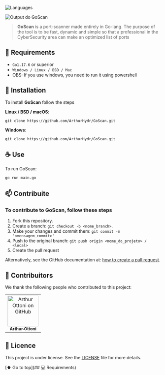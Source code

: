 <p>
   <img alt="Languages" src="https://img.shields.io/badge/Go->= go1.17.6-blue.svg"> 
</p>
<img src="https://i.imgur.com/iFksXR2.png" alt="Output do GoScan">

> **GoScan** is a port-scanner made entirely in Go-lang. The purpose of the tool is to be fast, dynamic and simple so that a professional in the CyberSecurity area can make an optimized list of ports

## 📃 Requirements

* `Go1.17.6` or superior
*  `Windows / Linux / BSD / Mac`
* OBS: If you use windows, you need to run it using powershell

## 🚀 Installation

To install **GoScan** follow the steps

**Linux  / BSD / macOS**:

```
git clone https://github.com/ArthurHydr/GoScan.git
```

**Windows**:

```
git clone https://github.com/ArthurHydr/GoScan.git
```

## ☕ Use 

To run GoScan:

```
go run main.go
```

## 📫 Contribuite
### To contribute to GoScan, follow these steps

1. Fork this repository.
2. Create a branch: `git checkout -b <nome_branch>`.
3. Make your changes and commit them: `git commit -m '<mensagem_commit>'`
4. Push to the original branch: `git push origin <nome_do_projeto> / <local>`
5. Create the pull request

Alternatively, see the GitHub documentation at: [how to create a pull request](https://help.github.com/en/github/collaborating-with-issues-and-pull-requests/creating-a-pull-request).

## 🤝 Contribuitors

We thank the following people who contributed to this project:

<table>
  <tr>
    <td align="center">
      <a href="#">
        <img src="https://avatars3.githubusercontent.com/u/61481946" width="100px;" alt="Arthur Ottoni on GitHub"/><br>
        <sub>
          <b>Arthur Ottoni</b>
        </sub>
      </a>
    </td>
</table>



## 📝 Licence

This project is under license. See the [LICENSE](LICENSE.md) file for more details.

[⬆ Go to top](## 💻 Requirements)
